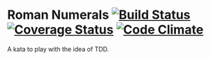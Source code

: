 Roman Numerals [![Build Status](https://travis-ci.org/Jaspaul/RomanNumerals.svg)](https://travis-ci.org/Jaspaul/RomanNumerals) [![Coverage Status](https://coveralls.io/repos/Jaspaul/RomanNumerals/badge.svg)](https://coveralls.io/r/Jaspaul/RomanNumerals) [![Code Climate](https://codeclimate.com/github/Jaspaul/RomanNumerals/badges/gpa.svg)](https://codeclimate.com/github/Jaspaul/RomanNumerals)
===

A kata to play with the idea of TDD.
